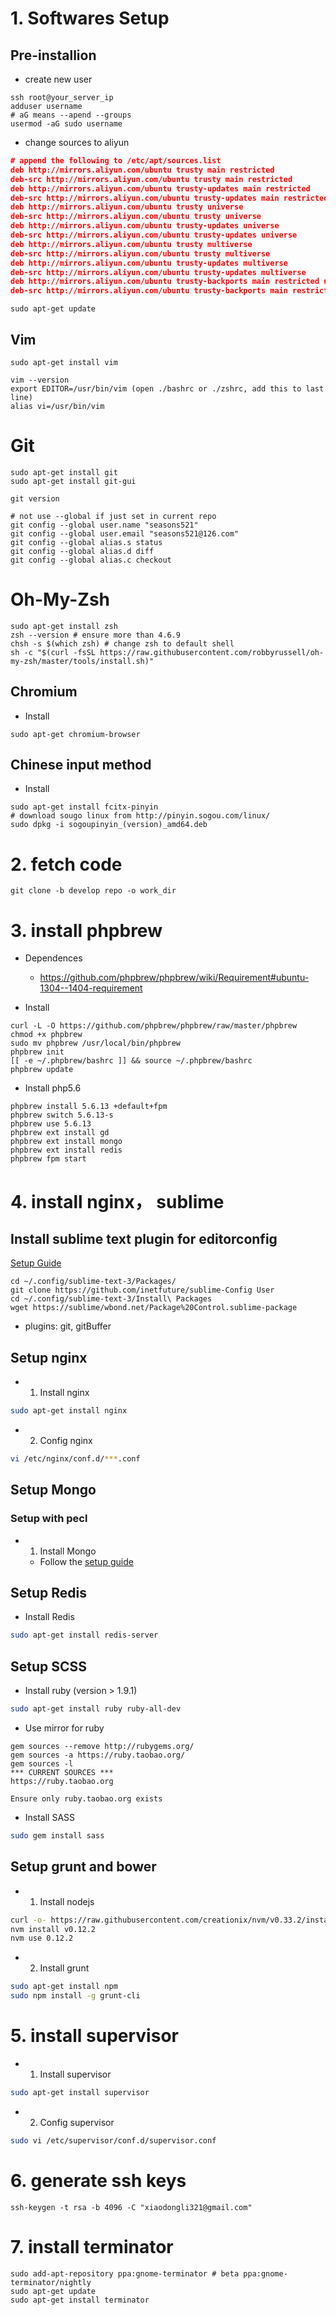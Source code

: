 # 1. Softwares Setup
## Pre-installion
- create new user

```shell
ssh root@your_server_ip
adduser username
# aG means --apend --groups
usermod -aG sudo username 
```
    
- change sources to aliyun
```json
# append the following to /etc/apt/sources.list
deb http://mirrors.aliyun.com/ubuntu trusty main restricted
deb-src http://mirrors.aliyun.com/ubuntu trusty main restricted
deb http://mirrors.aliyun.com/ubuntu trusty-updates main restricted
deb-src http://mirrors.aliyun.com/ubuntu trusty-updates main restricted
deb http://mirrors.aliyun.com/ubuntu trusty universe
deb-src http://mirrors.aliyun.com/ubuntu trusty universe
deb http://mirrors.aliyun.com/ubuntu trusty-updates universe
deb-src http://mirrors.aliyun.com/ubuntu trusty-updates universe
deb http://mirrors.aliyun.com/ubuntu trusty multiverse
deb-src http://mirrors.aliyun.com/ubuntu trusty multiverse
deb http://mirrors.aliyun.com/ubuntu trusty-updates multiverse
deb-src http://mirrors.aliyun.com/ubuntu trusty-updates multiverse
deb http://mirrors.aliyun.com/ubuntu trusty-backports main restricted universe multiverse
deb-src http://mirrors.aliyun.com/ubuntu trusty-backports main restricted universe multiverse
```

```shell
sudo apt-get update
```

## Vim
```shell
sudo apt-get install vim

vim --version
export EDITOR=/usr/bin/vim (open ./bashrc or ./zshrc, add this to last line)
alias vi=/usr/bin/vim
```
    
# Git
```shell
sudo apt-get install git
sudo apt-get install git-gui

git version

# not use --global if just set in current repo
git config --global user.name "seasons521"
git config --global user.email "seasons521@126.com"
git config --global alias.s status
git config --global alias.d diff
git config --global alias.c checkout
```

# Oh-My-Zsh
```shell
sudo apt-get install zsh
zsh --version # ensure more than 4.6.9
chsh -s $(which zsh) # change zsh to default shell
sh -c "$(curl -fsSL https://raw.githubusercontent.com/robbyrussell/oh-my-zsh/master/tools/install.sh)"
```
    
## Chromium
- Install
```shell
sudo apt-get chromium-browser
```

## Chinese input method
- Install
```shell
sudo apt-get install fcitx-pinyin
# download sougo linux from http://pinyin.sogou.com/linux/
sudo dpkg -i sogoupinyin_(version)_amd64.deb
```

# 2. fetch code
```shell
git clone -b develop repo -o work_dir
```

# 3. install phpbrew

- Dependences
    - https://github.com/phpbrew/phpbrew/wiki/Requirement#ubuntu-1304--1404-requirement

- Install
```
curl -L -O https://github.com/phpbrew/phpbrew/raw/master/phpbrew
chmod +x phpbrew
sudo mv phpbrew /usr/local/bin/phpbrew
phpbrew init
[[ -e ~/.phpbrew/bashrc ]] && source ~/.phpbrew/bashrc
phpbrew update
```

- Install php5.6
```
phpbrew install 5.6.13 +default+fpm
phpbrew switch 5.6.13-s
phpbrew use 5.6.13
phpbrew ext install gd
phpbrew ext install mongo
phpbrew ext install redis
phpbrew fpm start
```

# 4. install nginx， sublime

## Install sublime text plugin for editorconfig

[Setup Guide](https://github.com/sindresorhus/editorconfig-sublime#readme)

```
cd ~/.config/sublime-text-3/Packages/
git clone https://github.com/inetfuture/sublime-Config User
cd ~/.config/sublime-text-3/Install\ Packages
wget https://sublime/wbond.net/Package%20Control.sublime-package
```
- plugins: git, gitBuffer

## Setup nginx

- 1. Install nginx
```sh
sudo apt-get install nginx
```

- 2. Config nginx
```sh
vi /etc/nginx/conf.d/***.conf
```

## Setup Mongo

### Setup with pecl

- 1. Install Mongo
   - Follow the [setup guide](http://docs.mongodb.org/manual/tutorial/install-mongodb-on-ubuntu/)

## Setup Redis

- Install Redis
```sh
sudo apt-get install redis-server
```

## Setup SCSS

- Install ruby (version > 1.9.1)
```sh
sudo apt-get install ruby ruby-all-dev
```

- Use mirror for ruby

```
gem sources --remove http://rubygems.org/
gem sources -a https://ruby.taobao.org/
gem sources -l
*** CURRENT SOURCES ***
https://ruby.taobao.org

Ensure only ruby.taobao.org exists
```

- Install SASS
```sh
sudo gem install sass
```

## Setup grunt and bower

- 1. Install nodejs
```sh
curl -o- https://raw.githubusercontent.com/creationix/nvm/v0.33.2/install.sh | bash
nvm install v0.12.2
nvm use 0.12.2
```

- 2. Install grunt
```sh
sudo apt-get install npm
sudo npm install -g grunt-cli
```
# 5. install supervisor

- 1. Install supervisor
```sh
sudo apt-get install supervisor
```

- 2. Config supervisor
```sh
sudo vi /etc/supervisor/conf.d/supervisor.conf
```

# 6. generate ssh keys
```shell
ssh-keygen -t rsa -b 4096 -C "xiaodongli321@gmail.com"
```
# 7. install terminator

```shell
sudo add-apt-repository ppa:gnome-terminator # beta ppa:gnome-terminator/nightly
sudo apt-get update
sudo apt-get install terminator
```

